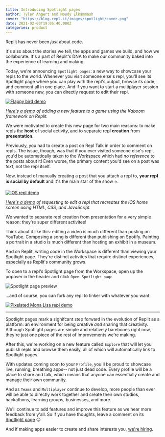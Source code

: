 ```yaml
---
title: Introducing Spotlight pages
author: Tyler Angert and Moudy Elkammash
cover: "https://blog.repl.it/images/spotlight/cover.png"
date: 2021-02-03T19:06:40.000Z
categories: product
---
```


Replit has never been *just* about code.

It's also about the stories we tell, the apps and games we build, and how we collaborate. It's a part of Replit's DNA to make our community baked into the experience of learning and making.

Today, we're announcing `Spotlight pages`: a new way to showcase your repls to the world. Whenever you visit someone else's repl, you'll see its Spotlight page where you can play with the repl's output, browse its code, and comment all in one place. And if you want to start a multiplayer session with someone new, you can directly request to edit their repl.


[![Flappy bird demo](images/spotlight/flappy-demo.gif)](https://repl.it/@slmjkdbtl/flappy?view=1)

*[Here's a demo](https://repl.it/@slmjkdbtl/flappy?view=1) of adding a new feature to a game using the Kaboom framework on Replit.*

We were motivated to create this new page for two main reasons: to make repls the **host** of social activity, and to separate repl **creation** from **presentation**.

Previously, you had to create a post on Repl Talk in order to comment on repls. The issue, though, was that if you ever visited someone else's repl, you'd be automatically taken to the Workspace which had *no reference* to the posts about it! Even worse, the primary content you'd see on a post was *text*, not the repl itself.

Now, instead of manually creating a post that you attach a repl to, **your repl is social by default** and it's the main star of the show ⭐️.

[![iOS repl demo](images/spotlight/ios-demo.gif)](https://repl.it/@rafrafraf/IOS)

*[Here's a demo](https://repl.it/@rafrafraf/IOS) of requesting to edit a repl that recreates the iOS home screen using HTML, CSS, and JavaScript.*

We wanted to separate repl creation from presentation for a very simple reason: they're super different activites!

Think about it like this: editing a video is much different than posting on YouTube. Composing a song is different than publishing on Spotify. Painting a portrait in a studio is much different than hosting an exhibit in a museum.

And on Replit, writing code in the Workspace is different than viewing your Spotlight page. They're distinct activites that require distinct experiences, especially as Replit's community grows.

To open to a repl's Spotlight page from the Workspace, open up the popover in the header and click `Open Spotlight page`.

![Spotlight page preview](images/spotlight/toggle.png)

...and of course, you can fork any repl to tinker with whatever you want.

[![Pixelated Mona Lisa repl demo](images/spotlight/pixelated-demo.gif)](https://repl.it/@tangert/pixelated?view=1)


___ 

Spotlight pages mark a signifcant step forward in the evolution of Replit as a platform: an environment for being creative *and* sharing that creativity. Although Spotlight pages are simple and relatively barebones right now, they're just one piece of the rest of improvements we're making.

After this, we're working on a new feature called `Explore` that will let you publish repls and browse them easily, all of which will automatically link to Spotlight pages.

With updates coming soon to your `Profile`, you'll be proud to showcase live, running, breathing apps-- not just dead code. Every profile will be a place to share and talk, which means that anyone can essentially create and manage their own community.

And as `Teams` and `Multiplayer` continue to develop, more people than ever will be able to directly work together and create their own studios, hackathons, learning groups, businesses, and more.

We'll continue to add features and improve this feature as we hear more feedback from y'all. So if you have thoughts, leave a comment on its [Spotlight page](https://repl.it/@tangert/Spotlight-pages?view=1) 😉

And if making apps easier to create and share interests you, [we're hiring](https://repl.it/site/careers).